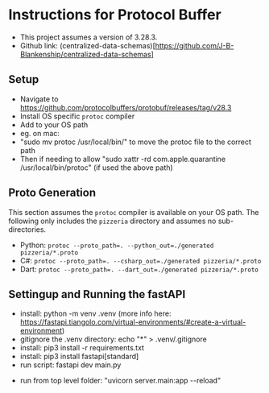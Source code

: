 # Instructions for Protocol Buffer

- This project assumes a version of 3.28.3.
- Github link: (centralized-data-schemas)[https://github.com/J-B-Blankenship/centralized-data-schemas]

## Setup

- Navigate to https://github.com/protocolbuffers/protobuf/releases/tag/v28.3
- Install OS specific `protoc` compiler
- Add to your OS path
- eg. on mac:
- "sudo mv protoc /usr/local/bin/" to move the protoc file to the correct path
- Then if needing to allow "sudo xattr -rd com.apple.quarantine /usr/local/bin/protoc" (if used the above path)

## Proto Generation

This section assumes the `protoc` compiler is available on your OS path. The following only includes the `pizzeria` directory and assumes no sub-directories.

- Python: `protoc --proto_path=. --python_out=./generated pizzeria/*.proto`
- C#: `protoc --proto_path=. --csharp_out=./generated pizzeria/*.proto`
- Dart: `protoc --proto_path=. --dart_out=./generated pizzeria/*.proto`

## Settingup and Running the fastAPI

- install: python -m venv .venv (more info here: https://fastapi.tiangolo.com/virtual-environments/#create-a-virtual-environment)
- gitignore the .venv directory: echo "\*" > .venv/.gitignore
- install: pip3 install -r requirements.txt
- install: pip3 install fastapi[standard]
- run script: fastapi dev main.py

<!-- not sure if this is correct -->

- run from top level folder: "uvicorn server.main:app --reload"
